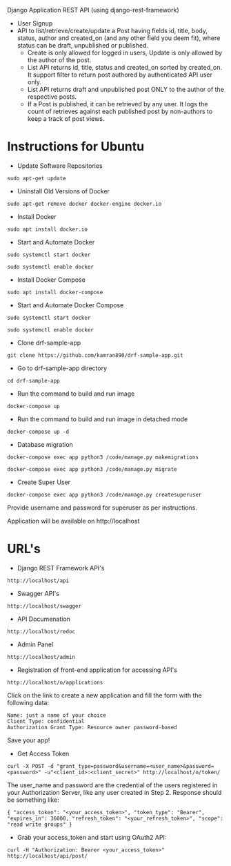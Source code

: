 Django Application REST API (using django-rest-framework)

* User Signup
* API to list/retrieve/create/update a Post having fields id, title, body, status, author and created_on (and any other field you deem fit), where status can be draft, unpublished or published.
	* Create is only allowed for logged in users, Update is only allowed by the author of the post.
	* List API returns id, title, status and created_on sorted by created_on. It support filter to return post authored by authenticated API user only.
	* List API returns draft and unpublished post ONLY to the author of the respective posts.
	* If a Post is published, it can be retrieved by any user. It logs the count of retrieves against each published post by non-authors to keep a track of post views.

# Instructions for Ubuntu

* Update Software Repositories

`sudo apt-get update`

* Uninstall Old Versions of Docker

`sudo apt-get remove docker docker-engine docker.io`

* Install Docker

`sudo apt install docker.io`

* Start and Automate Docker

`sudo systemctl start docker`

`sudo systemctl enable docker`

* Install Docker Compose

`sudo apt install docker-compose`

* Start and Automate Docker Compose

`sudo systemctl start docker`

`sudo systemctl enable docker`

* Clone drf-sample-app

`git clone https://github.com/kamran890/drf-sample-app.git`

* Go to drf-sample-app directory

`cd drf-sample-app`

* Run the command to build and run image

`docker-compose up`

* Run the command to build and run image in detached mode

`docker-compose up -d`

* Database migration

`docker-compose exec app python3 /code/manage.py makemigrations`

`docker-compose exec app python3 /code/manage.py migrate`

* Create Super User

`docker-compose exec app python3 /code/manage.py createsuperuser`

Provide username and password for superuser as per instructions. 

Application will be available on http://localhost

# URL's

* Django REST Framework API's

`http://localhost/api`

* Swagger API's

`http://localhost/swagger`


* API Documenation

`http://localhost/redoc`

* Admin Panel

`http://localhost/admin`

* Registration of front-end application for accessing API's

`http://localhost/o/applications`

Click on the link to create a new application and fill the form with the following data:

    Name: just a name of your choice
    Client Type: confidential
    Authorization Grant Type: Resource owner password-based

Save your app! 

* Get Access Token

`curl -X POST -d "grant_type=password&username=<user_name>&password=<password>" -u"<client_id>:<client_secret>" http://localhost/o/token/`

The user_name and password are the credential of the users registered in your Authorization Server, like any user created in Step 2. Response should be something like:

`{
    "access_token": "<your_access_token>",
    "token_type": "Bearer",
    "expires_in": 36000,
    "refresh_token": "<your_refresh_token>",
    "scope": "read write groups"
}`


* Grab your access_token and start using OAuth2 API:

`curl -H "Authorization: Bearer <your_access_token>" http://localhost/api/post/`


